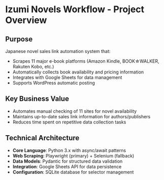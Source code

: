 # Izumi Novels Workflow - Project Overview

## Purpose
Japanese novel sales link automation system that:
- Scrapes 11 major e-book platforms (Amazon Kindle, BOOK☆WALKER, Rakuten Kobo, etc.)
- Automatically collects book availability and pricing information
- Integrates with Google Sheets for data management
- Supports WordPress automatic posting

## Key Business Value
- Automates manual checking of 11 sites for novel availability
- Maintains up-to-date sales link information for authors/publishers
- Reduces time spent on repetitive data collection tasks

## Technical Architecture
- **Core Language**: Python 3.x with async/await patterns
- **Web Scraping**: Playwright (primary) + Selenium (fallback)
- **Data Models**: Pydantic for structured data validation
- **Integration**: Google Sheets API for data persistence
- **Configuration**: SQLite database for selector management